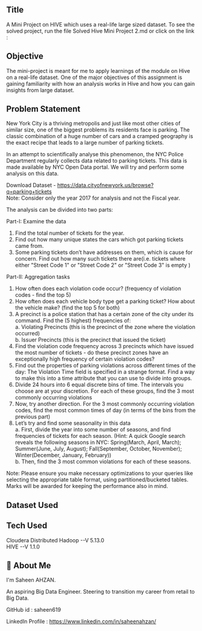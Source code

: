 
## Title

A Mini Project on HIVE which uses a real-life large sized dataset. To see the solved project, run the file Solved Hive Mini Project 2.md or click on the link : 


## Objective

The mini-project is meant for me to apply learnings of the module on Hive on a real-life dataset.
One of the major objectives of this assignment is gaining familiarity with how an analysis works in Hive and how you can gain insights from large dataset.

## Problem Statement

New York City is a thriving metropolis and just like most other cities of similar size, one of the biggest problems its residents face is parking. The classic combination of a huge number of cars and a cramped geography is the exact recipe that leads to a large number of parking tickets.
 
In an attempt to scientifically analyse this phenomenon, the NYC Police Department regularly collects data related to parking tickets. This data is made available by NYC Open Data portal. We will try and perform some analysis on this data.

Download Dataset - https://data.cityofnewyork.us/browse?q=parking+tickets      
Note: Consider only the year 2017 for analysis and not the Fiscal year.

The analysis can be divided into two parts:
 
Part-I: Examine the data

1. Find the total number of tickets for the year.
2. Find out how many unique states the cars which got parking tickets came from.
3. Some parking tickets don’t have addresses on them, which is cause for concern. Find out how many such tickets there are(i.e. tickets where either "Street Code 1" or "Street Code 2" or "Street Code 3" is empty )

Part-II: Aggregation tasks

1. How often does each violation code occur? (frequency of violation codes - find the top 5)    
2. How often does each vehicle body type get a parking ticket? How about the vehicle make? (find the top 5 for both)             
3. A precinct is a police station that has a certain zone of the city under its command. Find the (5 highest) frequencies of:          
      a. Violating Precincts (this is the precinct of the zone where the violation occurred)        
      b. Issuer Precincts (this is the precinct that issued the ticket)         
4. Find the violation code frequency across 3 precincts which have issued the most number of tickets - do these precinct zones have an exceptionally high frequency of certain violation codes?        
5. Find out the properties of parking violations across different times of the day: The Violation Time field is specified in a strange format. Find a way to make this into a time attribute that you can use to divide into groups.      
6. Divide 24 hours into 6 equal discrete bins of time. The intervals you choose are at your discretion. For each of these groups, find the 3 most commonly occurring violations             
7. Now, try another direction. For the 3 most commonly occurring violation codes, find the most common times of day (in terms of the bins from the previous part)     
8. Let’s try and find some seasonality in this data        
      a. First, divide the year into some number of seasons, and find frequencies of tickets for each season. (Hint: A quick Google search reveals the following seasons in NYC: Spring(March, April, March); Summer(June, July, August); Fall(September, October, November); Winter(December, January, February))       
      b. Then, find the 3 most common violations for each of these seasons.           
  
Note: Please ensure you make necessary optimizations to your queries like selecting the appropriate table format, using partitioned/bucketed tables. Marks will be awarded for keeping the performance also in mind.      

## Dataset Used


## Tech Used

Cloudera Distributed Hadoop --V 5.13.0       
HIVE --V 1.1.0

## 🚀 About Me
I'm Saheen AHZAN. 

An aspiring Big Data Engineer. Steering to transition my career from retail to Big Data.

GitHub id : saheen619

LinkedIn Profile : https://www.linkedin.com/in/saheenahzan/
